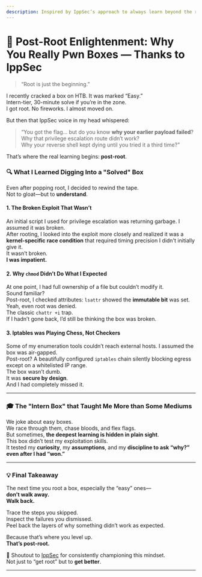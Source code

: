 ```yaml
---
description: Inspired by IppSec’s approach to always learn beyond the root flag
---
```


# 🧠 Post-Root Enlightenment: Why You Really Pwn Boxes — Thanks to IppSec

> “Root is just the beginning.”

I recently cracked a box on HTB. It was marked “Easy.”\
Intern-tier, 30-minute solve if you’re in the zone.\
I got root. No fireworks. I almost moved on.

But then that IppSec voice in my head whispered:

> “You got the flag… but do you know **why your earlier payload failed**?\
> Why that privilege escalation route didn’t work?\
> Why your reverse shell kept dying until you tried it a third time?”

That’s where the real learning begins: **post-root**.

### 🔍 What I Learned Digging Into a "Solved" Box

Even after popping root, I decided to rewind the tape.\
Not to gloat—but to **understand**.

#### 1. **The Broken Exploit That Wasn’t**

An initial script I used for privilege escalation was returning garbage. I assumed it was broken.\
After rooting, I looked into the exploit more closely and realized it was a **kernel-specific race condition** that required timing precision I didn't initially give it.\
It wasn’t broken.\
**I was impatient.**

#### 2. **Why `chmod` Didn’t Do What I Expected**

At one point, I had full ownership of a file but couldn’t modify it.\
Sound familiar?\
Post-root, I checked attributes: `lsattr` showed the **immutable bit** was set.\
Yeah, even root was denied.\
The classic `chattr +i` trap.\
If I hadn’t gone back, I’d still be thinking the box was broken.

#### 3. **Iptables was Playing Chess, Not Checkers**

Some of my enumeration tools couldn’t reach external hosts. I assumed the box was air-gapped.\
Post-root? A beautifully configured `iptables` chain silently blocking egress except on a whitelisted IP range.\
The box wasn’t dumb.\
It was **secure by design**.\
And I had completely missed it.

***

### 🎓 The "Intern Box" that Taught Me More than Some Mediums

We joke about easy boxes.\
We race through them, chase bloods, and flex flags.\
But sometimes, **the deepest learning is hidden in plain sight**.\
This box didn’t test my exploitation skills.\
It tested my **curiosity**, my **assumptions**, and my **discipline to ask “why?” even after I had “won.”**

***

### 💡 Final Takeaway

The next time you root a box, especially the “easy” ones—\
**don’t walk away.**\
**Walk back.**

Trace the steps you skipped.\
Inspect the failures you dismissed.\
Peel back the layers of why something didn’t work as expected.

Because that’s where you level up.\
**That’s post-root.**

🙏 Shoutout to [IppSec](https://www.youtube.com/c/ippsec) for consistently championing this mindset.\
Not just to “get root” but to **get better**.

***
